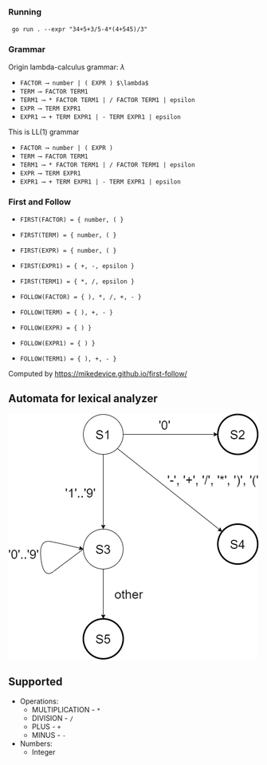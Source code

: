 ### Running
```
 go run . --expr "34+5+3/5-4*(4+545)/3"
```


### Grammar

Origin lambda-calculus grammar:
$\lambda$
* `FACTOR ⟶ number | ( EXPR ) $\lambda$`
* `TERM ⟶ FACTOR TERM1`
* `TERM1 ⟶ * FACTOR TERM1 | / FACTOR TERM1 | epsilon`
* `EXPR ⟶ TERM EXPR1`
* `EXPR1 ⟶ + TERM EXPR1 | - TERM EXPR1 | epsilon`


This is LL(1) grammar
* `FACTOR ⟶ number | ( EXPR )`
* `TERM ⟶ FACTOR TERM1`
* `TERM1 ⟶ * FACTOR TERM1 | / FACTOR TERM1 | epsilon`
* `EXPR ⟶ TERM EXPR1`
* `EXPR1 ⟶ + TERM EXPR1 | - TERM EXPR1 | epsilon`


###  First and Follow
* `FIRST(FACTOR) = { number, ( }`
* `FIRST(TERM) = { number, ( }`
* `FIRST(EXPR) = { number, ( }`
* `FIRST(EXPR1) = { +, -, epsilon }`
* `FIRST(TERM1) = { *, /, epsilon }` 


* `FOLLOW(FACTOR) = { ), *, /, +, - }`
* `FOLLOW(TERM) = { ), +, - }`
* `FOLLOW(EXPR) = { ) }`
* `FOLLOW(EXPR1) = { ) }`
* `FOLLOW(TERM1) = { ), +, - }`



Computed by https://mikedevice.github.io/first-follow/

## Automata for lexical analyzer

![Lexical Analyzer Automata](https://github.com/DamirJann/math-parser/blob/master/img/automata_for_lexical_analyzer.drawio.png)

## Supported 
* Operations:
  * MULTIPLICATION - `*`
  * DIVISION - `/`
  * PLUS - `+`
  * MINUS - `-`
* Numbers:
  * Integer

